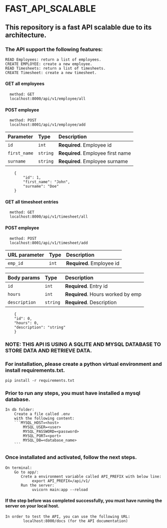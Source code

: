 # FAST_API_SCALABLE

## This repository is a fast API scalable due to its architecture.

### The API support the following features:
    READ Employees: return a list of employees.
    CREATE EMPLOYEE: create a new employee.
    READ Timesheets: return a list of timesheets.
    CREATE Timesheet: create a new timesheet.

#### GET all employees
```http
  method: GET
  localhost:8000/api/v1/employee/all
```

#### POST employee
```http
  method: POST
  localhost:8001/api/v1/employee/add
```

| Parameter      | Type     | Description                         |
| :------------- | :------- | :---------------------------------  |
| `id`           | `int`    | **Required**. Employee id           |
| `first_name`   | `string` | **Required**. Employee first name   |
| `surname`      | `string` | **Required**. Employee surname      |

```http
    {
        "id": 1,
        "first_name": "John",
        "surname": "Doe"
    }
```

#### GET all timesheet entries
```http
  method: GET
  localhost:8000/api/v1/timesheet/all
```

#### POST employee
```http
  method: POST
  localhost:8001/api/v1/timesheet/add
```

| URL parameter  | Type     | Description                         |
| :------------- | :------- | :---------------------------------  |
| `emp_id`       | `int`    | **Required**. Employee id           |


| Body params    | Type     | Description                         |
| :------------- | :------- | :---------------------------------  |
| `id`           | `int`    | **Required**. Entry id              |
| `hours`        | `int`    | **Required**. Hours worked by emp   |
| `description`  | `string` | **Required**. Description           |


```http
    {
    "id": 0,
    "hours": 0,
    "description": "string"
    }
```

### NOTE: THIS API IS USING A SQLITE AND MYSQL DATABASE TO STORE DATA AND RETRIEVE DATA.

### For installation, please create a python virtual environment and install requirements.txt.

    pip install -r requirements.txt

### Prior to run any steps, you must have installed a mysql database.

    In db folder:
        Create a file called .env
        with the following content:
        ```MYSQL_HOST=<host>
            MYSQL_USER=<user>
            MYSQL_PASSWORD=<password>
            MYSQL_PORT=<port>
            MYSQL_DB=<database_name>
        ```

### Once installated and activated, follow the next steps.
    On terminal:
        Go to app/:
           Crete a environment variable called API_PREFIX with below line:
                export API_PREFIX=/api/v1/
           Run the server:
                uvicorn main:app --reload


#### If the step before was completed successfully, you must have running the server on your local host.

    In order to test the API, you can use the following URL:
            localhost:8000/docs (for the API documentation)
